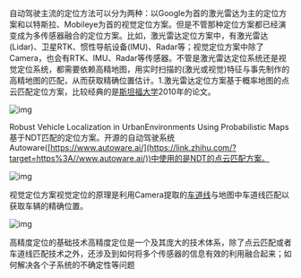 自动驾驶主流的定位方法可以分为两种：以Google为首的激光雷达为主的定位方案和以特斯拉、Mobileye为首的视觉定位方案。但是不管那种定位方案都已经演变成为多传感器融合的定位方案。比如，激光雷达定位方案中，有激光雷达(Lidar)、卫星RTK、惯性导航设备(IMU)、Radar等；视觉定位方案中除了Camera，也会有RTK、IMU、Radar等传感器。不管是激光雷达定位系统还是视觉定位系统，都需要依赖高精地图，用实时扫描的(激光或视觉)特征与事先制作的高精地图的匹配，从而获取精确位置估计。1.激光雷达定位方案基于概率地图的点云匹配定位方案，比较经典的是[斯坦福大学](https://www.zhihu.com/search?q=斯坦福大学&search_source=Entity&hybrid_search_source=Entity&hybrid_search_extra={"sourceType"%3A"answer"%2C"sourceId"%3A946288346})2010年的论文<Robust Vehicle Localization in UrbanEnvironments Using Probabilistic Maps>。

![img](https://pic4.zhimg.com/80/v2-38b5cb0abb109d6b663879798b5463b0_720w.jpg?source=1940ef5c)

Robust Vehicle Localization in UrbanEnvironments Using Probabilistic Maps基于NDT匹配的定位方案。开源的自动驾驶系统Autoware([https://www.autoware.ai/](https://link.zhihu.com/?target=https%3A//www.autoware.ai/))中使用的是NDT的点云匹配方案。

![img](https://pic1.zhimg.com/80/v2-9acb623542ad632f9215805d0d9437e6_720w.jpg?source=1940ef5c)

视觉定位方案视觉定位的原理是利用Camera提取的[车道线](https://www.zhihu.com/search?q=车道线&search_source=Entity&hybrid_search_source=Entity&hybrid_search_extra={"sourceType"%3A"answer"%2C"sourceId"%3A946288346})与地图中车道线匹配以获取车辆的精确位置。

![img](https://pica.zhimg.com/80/v2-5fc20846297cdc3381d3c5116108e68b_720w.jpg?source=1940ef5c)

高精度定位的基础技术高精度定位是一个及其庞大的技术体系，除了点云匹配或者车道线匹配技术之外，还涉及到如何将多个传感器的信息有效的利用融合起来；如何解决各个子系统的不确定性等问题